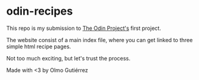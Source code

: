 # odin-recipes
This repo is my submission to [The Odin Project's](https://www.theodinproject.com/lessons/foundations-recipes) first project.

The website consist of a main index file, where you can get linked to three simple html recipe pages.

Not too much exciting, but let's trust the process.

Made with <3 by Olmo Gutiérrez